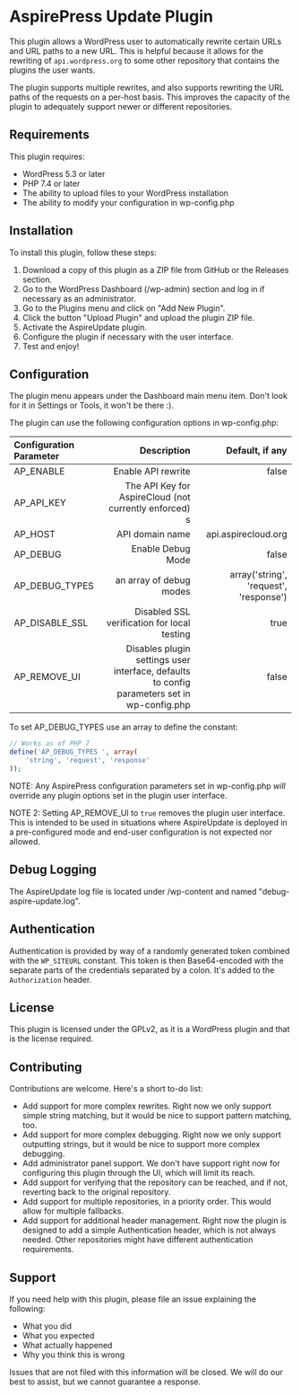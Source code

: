# AspirePress Update Plugin

This plugin allows a WordPress user to automatically rewrite certain URLs and URL paths to a new URL. This is
helpful because it allows for the rewriting of `api.wordpress.org` to some other repository that contains the plugins
the user wants.

The plugin supports multiple rewrites, and also supports rewriting the URL paths of the requests on a per-host basis.
This improves the capacity of the plugin to adequately support newer or different repositories.

## Requirements

This plugin requires:

- WordPress 5.3 or later
- PHP 7.4 or later
- The ability to upload files to your WordPress installation
- The ability to modify your configuration in wp-config.php

## Installation

To install this plugin, follow these steps:

1. Download a copy of this plugin as a ZIP file from GitHub or the Releases section.
2. Go to the WordPress Dashboard (/wp-admin) section and log in if necessary as an administrator.
3. Go to the Plugins menu and click on "Add New Plugin".
4. Click the button "Upload Plugin" and upload the plugin ZIP file.
5. Activate the AspireUpdate plugin.
6. Configure the plugin if necessary with the user interface.
7. Test and enjoy!

## Configuration

The plugin menu appears under the Dashboard main menu item. Don't look for it in Settings or Tools, it won't be there :).

The plugin can use the following configuration options in wp-config.php:

| Configuration Parameter |                                                                                 Description |                        Default, if any |
| :---------------------- | ------------------------------------------------------------------------------------------: | -------------------------------------: |
| AP_ENABLE               |                                                                          Enable API rewrite |                                  false |
| AP_API_KEY              |                           The API Key for AspireCloud (not currently enforced)            s |                                        |
| AP_HOST                 |                                                                             API domain name |                    api.aspirecloud.org |
| AP_DEBUG                |                                                                           Enable Debug Mode |                                  false |
| AP_DEBUG_TYPES          |                                                                     an array of debug modes | array('string', 'request', 'response') |
| AP_DISABLE_SSL          |                                                 Disabled SSL verification for local testing |                                   true |
| AP_REMOVE_UI            | Disables plugin settings user interface, defaults to config parameters set in wp-config.php |                                  false |

To set AP_DEBUG_TYPES use an array to define the constant:

```php
// Works as of PHP 7
define('AP_DEBUG_TYPES ', array(
    'string', 'request', 'response'
));
```

NOTE: Any AspirePress configuration parameters set in wp-config.php _will_ override any plugin options set in the plugin user interface. 


NOTE 2: Setting AP_REMOVE_UI to `true` removes the plugin user interface. This is intended to be used in situations where AspireUpdate is deployed in a pre-configured mode and end-user configuration is not expected nor allowed. 




## Debug Logging

The AspireUpdate log file is located under /wp-content and named "debug-aspire-update.log".

## Authentication

Authentication is provided by way of a randomly generated token combined with the `WP_SITEURL` constant. This token is
then Base64-encoded with the separate parts of the credentials separated by a colon. It's added to the `Authorization`
header.

## License

This plugin is licensed under the GPLv2, as it is a WordPress plugin and that is the license required.

## Contributing

Contributions are welcome. Here's a short to-do list:

- Add support for more complex rewrites. Right now we only support simple string matching, but it would be nice to support pattern matching, too.
- Add support for more complex debugging. Right now we only support outputting strings, but it would be nice to support more complex debugging.
- Add administrator panel support. We don't have support right now for configuring this plugin through the UI, which will limit its reach.
- Add support for verifying that the repository can be reached, and if not, reverting back to the original repository.
- Add support for multiple repositories, in a priority order. This would allow for multiple fallbacks.
- Add support for additional header management. Right now the plugin is designed to add a simple Authentication header, which is not always needed. Other repositories might have different authentication requirements.

## Support

If you need help with this plugin, please file an issue explaining the following:

- What you did
- What you expected
- What actually happened
- Why you think this is wrong

Issues that are not filed with this information will be closed. We will do our best to assist, but we cannot guarantee a response.

